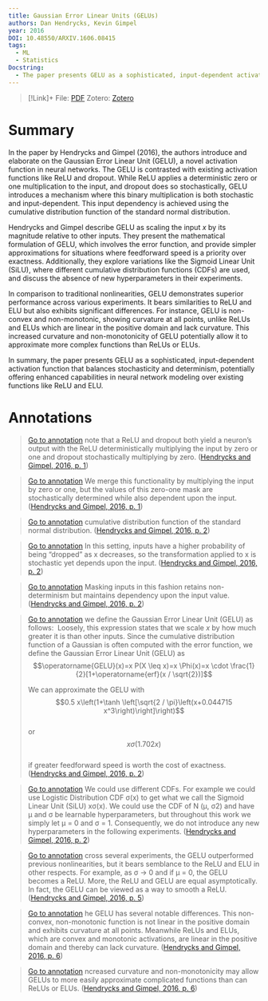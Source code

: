 ```yaml
---
title: Gaussian Error Linear Units (GELUs)
authors: Dan Hendrycks, Kevin Gimpel
year: 2016
DOI: 10.48550/ARXIV.1606.08415
tags:
  - ML
  - Statistics
Docstring:
  - The paper presents GELU as a sophisticated, input-dependent activation function that balances stochasticity and determinism, potentially offering enhanced capabilities in neural network modeling over existing functions like ReLU and ELU.
---
```

>[!Link]+
> File: [PDF](hendrycks2016.pdf)
> Zotero: [Zotero](zotero://select/items/@hendrycks2016)

# Summary
  
In the paper by Hendrycks and Gimpel (2016), the authors introduce and elaborate on the Gaussian Error Linear Unit (GELU), a novel activation function in neural networks. The GELU is contrasted with existing activation functions like ReLU and dropout. While ReLU applies a deterministic zero or one multiplication to the input, and dropout does so stochastically, GELU introduces a mechanism where this binary multiplication is both stochastic and input-dependent. This input dependency is achieved using the cumulative distribution function of the standard normal distribution.

Hendrycks and Gimpel describe GELU as scaling the input $x$ by its magnitude relative to other inputs. They present the mathematical formulation of GELU, which involves the error function, and provide simpler approximations for situations where feedforward speed is a priority over exactness. Additionally, they explore variations like the Sigmoid Linear Unit (SiLU), where different cumulative distribution functions (CDFs) are used, and discuss the absence of new hyperparameters in their experiments.

In comparison to traditional nonlinearities, GELU demonstrates superior performance across various experiments. It bears similarities to ReLU and ELU but also exhibits significant differences. For instance, GELU is non-convex and non-monotonic, showing curvature at all points, unlike ReLUs and ELUs which are linear in the positive domain and lack curvature. This increased curvature and non-monotonicity of GELU potentially allow it to approximate more complex functions than ReLUs or ELUs.

In summary, the paper presents GELU as a sophisticated, input-dependent activation function that balances stochasticity and determinism, potentially offering enhanced capabilities in neural network modeling over existing functions like ReLU and ELU.

# Annotations  

> [Go to annotation](zotero://open-pdf/library/items/WADW8HB4?page=1&annotation=K56MIWQ5) note that a ReLU and dropout both yield a neuron’s output with the ReLU deterministically multiplying the input by zero or one and dropout stochastically multiplying by zero. ([Hendrycks and Gimpel, 2016, p. 1](zotero://select/library/items/KKL3Y3ZT))

> [Go to annotation](zotero://open-pdf/library/items/WADW8HB4?page=1&annotation=FBIB9MDX) We merge this functionality by multiplying the input by zero or one, but the values of this zero-one mask are stochastically determined while also dependent upon the input. ([Hendrycks and Gimpel, 2016, p. 1](zotero://select/library/items/KKL3Y3ZT))

> [Go to annotation](zotero://open-pdf/library/items/WADW8HB4?page=2&annotation=S3PHEIAC) cumulative distribution function of the standard normal distribution. ([Hendrycks and Gimpel, 2016, p. 2](zotero://select/library/items/KKL3Y3ZT))

> [Go to annotation](zotero://open-pdf/library/items/WADW8HB4?page=2&annotation=4D39FDRG) In this setting, inputs have a higher probability of being “dropped” as x decreases, so the transformation applied to x is stochastic yet depends upon the input. ([Hendrycks and Gimpel, 2016, p. 2](zotero://select/library/items/KKL3Y3ZT))

> [Go to annotation](zotero://open-pdf/library/items/WADW8HB4?page=2&annotation=LZPZ2L9L) Masking inputs in this fashion retains non-determinism but maintains dependency upon the input value. ([Hendrycks and Gimpel, 2016, p. 2](zotero://select/library/items/KKL3Y3ZT))

> [Go to annotation](zotero://open-pdf/library/items/WADW8HB4?page=2&annotation=NDJH4E3H) we define the Gaussian Error Linear Unit (GELU) as follows:  Loosely, this expression states that we scale $x$ by how much greater it is than other inputs. Since the cumulative distribution function of a Gaussian is often computed with the error function, we define the Gaussian Error Linear Unit (GELU) as  $$\operatorname{GELU}(x)=x P(X \leq x)=x \Phi(x)=x \cdot \frac{1}{2}[1+\operatorname{erf}(x / \sqrt{2})]$$  
>   
> We can approximate the GELU with  
> $$0.5 x\left(1+\tanh \left[\sqrt{2 / \pi}\left(x+0.044715 x^3\right)\right]\right)$$  
> or  
> $$x \sigma(1.702 x)$$  
> if greater feedforward speed is worth the cost of exactness. ([Hendrycks and Gimpel, 2016, p. 2](zotero://select/library/items/KKL3Y3ZT))

> [Go to annotation](zotero://open-pdf/library/items/WADW8HB4?page=2&annotation=J8PIYUSM) We could use different CDFs. For example we could use Logistic Distribution CDF σ(x) to get what we call the Sigmoid Linear Unit (SiLU) xσ(x). We could use the CDF of N (μ, σ2) and have μ and σ be learnable hyperparameters, but throughout this work we simply let μ = 0 and σ = 1. Consequently, we do not introduce any new hyperparameters in the following experiments. ([Hendrycks and Gimpel, 2016, p. 2](zotero://select/library/items/KKL3Y3ZT))

> [Go to annotation](zotero://open-pdf/library/items/WADW8HB4?page=5&annotation=5P99SR8J) cross several experiments, the GELU outperformed previous nonlinearities, but it bears semblance to the ReLU and ELU in other respects. For example, as σ → 0 and if μ = 0, the GELU becomes a ReLU. More, the ReLU and GELU are equal asymptotically. In fact, the GELU can be viewed as a way to smooth a ReLU. ([Hendrycks and Gimpel, 2016, p. 5](zotero://select/library/items/KKL3Y3ZT))

> [Go to annotation](zotero://open-pdf/library/items/WADW8HB4?page=6&annotation=JHNQKTVY) he GELU has several notable differences. This non-convex, non-monotonic function is not linear in the positive domain and exhibits curvature at all points. Meanwhile ReLUs and ELUs, which are convex and monotonic activations, are linear in the positive domain and thereby can lack curvature. ([Hendrycks and Gimpel, 2016, p. 6](zotero://select/library/items/KKL3Y3ZT))

> [Go to annotation](zotero://open-pdf/library/items/WADW8HB4?page=6&annotation=KBUDYQRI) ncreased curvature and non-monotonicity may allow GELUs to more easily approximate complicated functions than can ReLUs or ELUs. ([Hendrycks and Gimpel, 2016, p. 6](zotero://select/library/items/KKL3Y3ZT))




